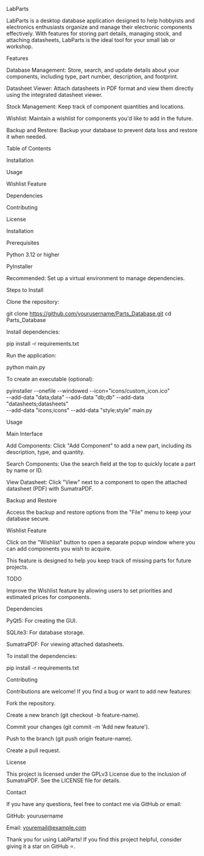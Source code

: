 LabParts



LabParts is a desktop database application designed to help hobbyists and electronics enthusiasts organize and manage their electronic components effectively. With features for storing part details, managing stock, and attaching datasheets, LabParts is the ideal tool for your small lab or workshop.

Features

Database Management: Store, search, and update details about your components, including type, part number, description, and footprint.

Datasheet Viewer: Attach datasheets in PDF format and view them directly using the integrated datasheet viewer.

Stock Management: Keep track of component quantities and locations.

Wishlist: Maintain a wishlist for components you'd like to add in the future.

Backup and Restore: Backup your database to prevent data loss and restore it when needed.

Table of Contents

Installation

Usage

Wishlist Feature

Dependencies

Contributing

License

Installation

Prerequisites

Python 3.12 or higher

PyInstaller

Recommended: Set up a virtual environment to manage dependencies.

Steps to Install

Clone the repository:

git clone https://github.com/yourusername/Parts_Database.git
cd Parts_Database

Install dependencies:

pip install -r requirements.txt

Run the application:

python main.py

To create an executable (optional):

pyinstaller --onefile --windowed --icon="icons/custom_icon.ico" \
    --add-data "data;data" --add-data "db;db" --add-data "datasheets;datasheets" \
    --add-data "icons;icons" --add-data "style;style" main.py

Usage

Main Interface

Add Components: Click "Add Component" to add a new part, including its description, type, and quantity.

Search Components: Use the search field at the top to quickly locate a part by name or ID.

View Datasheet: Click "View" next to a component to open the attached datasheet (PDF) with SumatraPDF.

Backup and Restore

Access the backup and restore options from the "File" menu to keep your database secure.

Wishlist Feature

Click on the "Wishlist" button to open a separate popup window where you can add components you wish to acquire.

This feature is designed to help you keep track of missing parts for future projects.

TODO

Improve the Wishlist feature by allowing users to set priorities and estimated prices for components.

Dependencies

PyQt5: For creating the GUI.

SQLite3: For database storage.

SumatraPDF: For viewing attached datasheets.

To install the dependencies:

pip install -r requirements.txt

Contributing

Contributions are welcome! If you find a bug or want to add new features:

Fork the repository.

Create a new branch (git checkout -b feature-name).

Commit your changes (git commit -m 'Add new feature').

Push to the branch (git push origin feature-name).

Create a pull request.

License

This project is licensed under the GPLv3 License due to the inclusion of SumatraPDF. See the LICENSE file for details.

Contact

If you have any questions, feel free to contact me via GitHub or email:

GitHub: yourusername

Email: youremail@example.com

Thank you for using LabParts! If you find this project helpful, consider giving it a star on GitHub ⭐.

